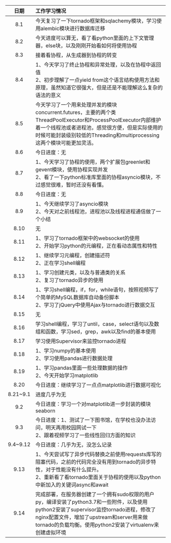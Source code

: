 日期|工作学习情况
:-:|:-
8.1|今天复习了一下tornado框架和sqlachemy模块，学习使用alembic模块进行数据库迁移
8.2|今天进度可以算无，看了看python里面的上下文管理器，else块，以及刚刚开始看如何将使用协程
8.3|接着看协程，从生成器到协程的转变
8.4|1、今天学习了终止协程和异常处理，以及在协程中返回值</br>2、初步理解了一点yield from这个语言结构使用方法和原理，虽然知道它很强大，但是还是不能理解这么复杂的语法的意义
8.5|今天学习了一个用来处理并发的模块concurrent.futures，主要的两个类ThreadPoolExecutor和ProcessPoolExecutor内部维护着一个线程池或者进程池，感觉很方便，但是实际使用的时候可能封装级别较低的Threading和multiprocessing这两个模块可能更加灵活。
8.6|今日进度：无
8.7|1、今天学习了协程的使用，两个扩展包greenlet和gevent模块，使用协程实现并发</br>2、看了一下python标准库里面的协程asyncio模块，不过感觉很难，暂时还没有看懂。
8.8|今日进度：无
8.9|1、今天继续学习了asyncio模块</br>2、今天对之前线程池，进程池以及线程进程通信做了一个小结
8.10|无
8.11|1、学习了tornado框架中的websocket的使用</br>2、开始学习python的元编程，正在看动态属性和特性
8.12|1、继续学习元编程，创建描述符</br>2、正在学习shell编程
8.13|1、学习创建元类，以及与普通类的关系</br>2、复习了tornado异步的使用
8.14|1、学习shell编程，if，for，while语句，按照视频写了个简单的MySQL数据库自动备份脚本</br>2、学习了jQuery中使用Ajax与tornado进行数据交互
8.15|无
8.16|学习shell编程，学习了until，case，select语句以及数组和函数，学习sed，grep，awk以及find的基本使用
8.17|学习使用Supervisor来监控tornado进程
8.18|1、学习numpy的基本使用</br>2、学习使用pandas进行数据处理
8.19|1、学习pandas里面一些处理数据的操作</br>2、今天开始学习matplotlib
8.20|今日进度：继续学习了一点点matplotlib进行数据可视化
8.21~9.1|进度几乎为无
9.2|今日进度：学习一个对matplotlib进一步封装的模块seaborn
9.3|今日进度：1、测试了一下图书馆，在学校也没办法访问，明天再用校园网试一下</br>2、跟着视频学习了一些线性回归方面的知识
9.4~9.12|今日进度：几乎为无，没怎么记录
9.13|1、今天尝试写了异步代码替换之前使用requests库写的阻塞代码，之前的代码完全没有用到tornado的异步特性，对于性能没有什么提升。</br>2、重新看了看tornado里面关于协程的使用以及python中新加入的关键词async和await
9.14|完成部署，在服务器创建了一个拥有sudo权限的用户py，编译安装了python3.7和一些附件，以及使用python2安装了supervisor监控tornado进程，修改了nginx配置文件，增加了upstream和server用来做tornado的负载均衡。使用python2安装了virtualenv来创建虚拟环境
